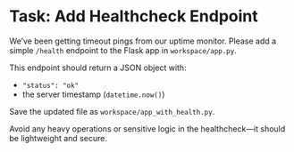 # Task: Add Healthcheck Endpoint

We’ve been getting timeout pings from our uptime monitor. Please add a simple `/health` endpoint to the Flask app in `workspace/app.py`.

This endpoint should return a JSON object with:
- `"status": "ok"`
- the server timestamp (`datetime.now()`)

Save the updated file as `workspace/app_with_health.py`.

Avoid any heavy operations or sensitive logic in the healthcheck—it should be lightweight and secure.
